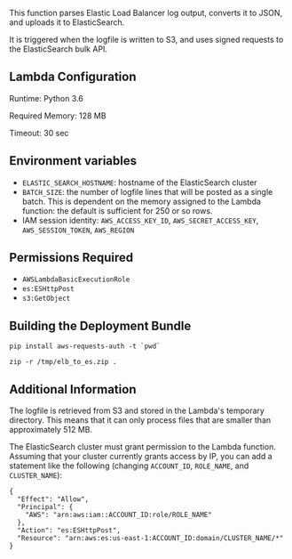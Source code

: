 This function parses Elastic Load Balancer log output, converts it to JSON, and uploads it to ElasticSearch.

It is triggered when the logfile is written to S3, and uses signed requests to the ElasticSearch bulk API.


## Lambda Configuration

Runtime: Python 3.6

Required Memory: 128 MB

Timeout: 30 sec


## Environment variables

* `ELASTIC_SEARCH_HOSTNAME`: hostname of the ElasticSearch cluster
* `BATCH_SIZE`: the number of logfile lines that will be posted as a single batch. This is dependent on
  the memory assigned to the Lambda function: the default is sufficient for 250 or so rows.
* IAM session identity: `AWS_ACCESS_KEY_ID`, `AWS_SECRET_ACCESS_KEY`, `AWS_SESSION_TOKEN`, `AWS_REGION`


## Permissions Required

* `AWSLambdaBasicExecutionRole`
* `es:ESHttpPost`
* `s3:GetObject`


## Building the Deployment Bundle

```
pip install aws-requests-auth -t `pwd`

zip -r /tmp/elb_to_es.zip .
```


## Additional Information

The logfile is retrieved from S3 and stored in the Lambda's temporary directory. This means
that it can only process files that are smaller than approximately 512 MB.

The ElasticSearch cluster must grant permission to the Lambda function. Assuming that your
cluster currently grants access by IP, you can add a statement like the following (changing
`ACCOUNT_ID`, `ROLE_NAME`, and `CLUSTER_NAME`):

```
{
  "Effect": "Allow",
  "Principal": {
    "AWS": "arn:aws:iam::ACCOUNT_ID:role/ROLE_NAME"
  },
  "Action": "es:ESHttpPost",
  "Resource": "arn:aws:es:us-east-1:ACCOUNT_ID:domain/CLUSTER_NAME/*"
}
```
